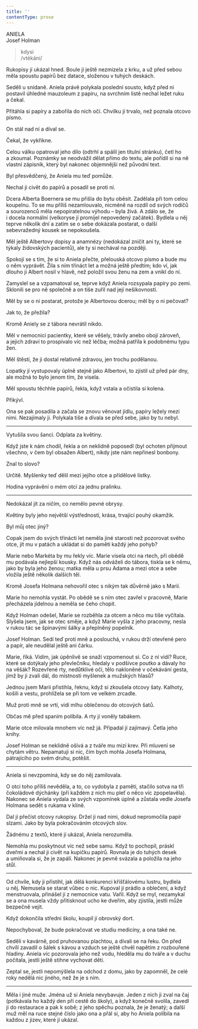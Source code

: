 ```yaml
---
title: ''
contentType: prose
---
```


ANIELA  
Josef Holman

> kdysi  
> /vtékání/

Rukopisy jí ukázal hned. Boule jí ještě nezmizela z krku, a už před sebou měla spoustu papírů bez datace, složenou v tuhých deskách.

Seděli u snídaně. Aniela právě polykala poslední sousto, když před ni postavil úhledné mauzoleum z papíru, na svrchním listě nechal ležet ruku a čekal.

Přitáhla si papíry a zabořila do nich oči. Chvilku jí trvalo, než poznala otcovo písmo.

On stál nad ní a díval se.

Čekal, že vykřikne.

Celou válku opatroval jeho dílo (odtrhl a spálil jen titulní stránku), četl ho a zkoumal. Poznámky se neodvážil dělat přímo do textu, ale pořídil si na ně vlastní zápisník, který byl nakonec objemnější než původní text.

Byl přesvědčený, že Aniela mu teď pomůže.

Nechal ji civět do papírů a posadil se proti ní.

Dcera Alberta Boernera se mu přišla do bytu oběsit. Zadělala při tom celou koupelnu. To se mu příliš nezamlouvalo, nicméně na rozdíl od svých rodičů a sourozenců měla nepopiratelnou výhodu – byla živá. A zdálo se, že i docela normální (velkoryse jí promíjel nepovedený začátek). Bydlela u něj teprve několik dní a zatím se o sebe dokázala postarat, o další sebevražedný kousek se nepokoušela.

Měl ještě Albertovy dopisy a anamnézy (nedokázal zničit ani ty, které se týkaly židovských pacientů), ale ty si nechával na později.

Spokojí se s tím, že si to Aniela přečte, přelouská otcovo písmo a bude mu o něm vyprávět. Žila s ním třináct let a možná ještě předtím; kdo ví, jak dlouho ji Albert nosil v hlavě, než položil svou ženu na zem a vnikl do ní.

Zamyslel se a vzpamatoval se, teprve když Aniela rozsypala papíry po zemi. Sklonili se pro ně společně a on tiše zuřil nad její nešikovností.

Měl by se o ni postarat, protože je Albertovou dcerou; měl by o ni pečovat?

Jak to, že přežila?

Kromě Aniely se z tábora nevrátil nikdo.

Měl v nemocnici pacientky, které se věšely, trávily anebo obojí zároveň, a jejich zdraví to prospívalo víc než léčba; možná patřila k podobnému typu žen.

Měl štěstí, že ji dostal relativně zdravou, jen trochu podělanou.

Lopatky jí vystupovaly úplně stejně jako Albertovi, to zjistil už před pár dny, ale možná to bylo jenom tím, že visela.

Měl spoustu těchhle papírů, řekla, když vstala a očistila si kolena.

Přikývl.

Ona se pak posadila a začala se znovu věnovat jídlu, papíry ležely mezi nimi. Nezajímaly ji. Polykala tiše a dívala se před sebe, jako by tu nebyl.

* * *

Vytušila svou šanci. Odplata za květiny.

Když jste k nám chodil, řekla a on neklidně poposedl (byl ochoten přijmout všechno, v čem byl obsažen Albert), nikdy jste nám nepřinesl bonbony.

Znal to slovo?

Určitě. Myšlenky teď dělil mezi jejího otce a přídělové lístky.

Hodina vyprávění o mém otci za jednu pralinku.

* * *

Nedokázal jít za ničím, co nemělo pevné obrysy.

Květiny byly jeho největší výstředností, krása, trvající pouhý okamžik.

Byl můj otec jiný?

Copak jsem do svých třinácti let neměla jiné starosti než pozorovat svého otce, jít mu v patách a ukládat si do paměti každý jeho pohyb?

Marie nebo Markéta by mu řekly víc. Marie visela otci na rtech, při obědě mu podávala nejlepší kousky. Když nás odváželi do tábora, tiskla se k němu, jako by byla jeho ženou; matka měla u prsu Adama a mezi otce a sebe vložila ještě několik dalších těl.

Kromě Josefa Holmana nehovořil otec s nikým tak důvěrně jako s Marií.

Marie ho nemohla vystát. Po obědě se s ním otec zavřel v pracovně, Marie přecházela jídelnou a neměla se čeho chopit.

Když Holman odešel, Marie se rozběhla za otcem a něco mu tiše vyčítala. Slyšela jsem, jak se otec směje, a když Marie vyšla z jeho pracovny, nesla v rukou tác se špinavými šálky a přeplněný popelník.

Josef Holman. Sedí teď proti mně a poslouchá, v rukou drží otevřené pero a papír, ale neudělal ještě ani čárku.

Marie, říká. Vidím, jak úpěnlivě se snaží vzpomenout si. Co z ní vidí? Ruce, které se dotýkaly jeho převlečníku, hledaly v podšívce poutko a dávaly ho na věšák? Rozevřené rty, nedůtklivé oči, tělo nakloněné v očekávání gesta, jímž by ji zvali dál, do místnosti myšle­nek a mužských hlasů?

Jednou jsem Marii přistihla, řeknu, když si zkoušela otcovy šaty. Kalhoty, košili a vestu, prohlížela se při tom ve velkém zrcadle.

Muž proti mně se vrtí, vidí mlhu oblečenou do otcových šatů.

Občas mě před spaním políbila. A rty jí voněly tabákem.

Marie otce milovala mnohem víc než já. Připadal jí zajímavý. Četla jeho knihy.

Josef Holman se neklidně ošívá a z tváře mu mizí krev. Při mluvení se chytám větru. Nepamatuji si nic, čím bych mohla Josefa Holmana, pátrajícího po svém druhu, potěšit.

* * *

Aniela si nevzpomíná, kdy se do něj zamilovala.

O otci toho příliš nevěděla, a to, co vydobyla z paměti, stačilo sotva na tři čokoládové dýchánky (při každém z nich mu pleť o něco víc zpopelavěla). Nakonec se Aniela vydala ze svých vzpomínek úplně a zůstala vedle Josefa Holmana sedět s rukama v klíně.

Dal jí přečíst otcovy rukopisy. Držel ji nad nimi, dokud nepromočila papír slzami. Jako by byla pokračováním otcových slov.

Žádnému z textů, které jí ukázal, Aniela nerozuměla.

Nemohla mu poskytnout víc než sebe samu. Když to pochopil, práskl dveřmi a nechal ji civět na kupičku papírů. Rovnala je do tuhých desek a umiňovala si, že je zapálí. Nakonec je pevně svázala a položila na jeho stůl.

* * *

Od chvíle, kdy ji přistihl, jak dělá konkurenci křišťálovému lustru, bydlela u něj. Nemusela se starat vůbec o nic. Kupoval jí prádlo a oblečení, a když menstruovala, přinášel jí z nemocnice vatu. Vařil. Když se myl, nezamykal se a ona musela vždy přitisknout ucho ke dveřím, aby zjistila, jestli může bezpečně vejít.

Když dokončila střední školu, koupil jí obrovský dort.

Nepochyboval, že bude pokračovat ve studiu medicíny, a ona také ne.

Seděli v kavárně, pod pruhovanou plachtou, a dívali se na řeku. On před chvílí zavadil o šálek s kávou a vzduch se ještě chvěl napětím z rozbouřené hladiny. Aniela víc pozorovala jeho než vodu, hleděla mu do tváře a v duchu počítala, jestli ještě stihne vychovat děti.

Zeptal se, jestli nepomýšlela na odchod z domu, jako by zapomněl, že celé roky nedělá nic jiného, než že je s ním.

* * *

Měla i jiné muže. Jména už si Aniela nevybavuje. Jeden z nich ji zval na čaj (potkávala ho každý den při cestě do školy), a když konečně svolila, zavedl ji do restaurace a pak k sobě; z jeho spěchu poznala, že je ženatý; a další muž měl na ruce stejné číslo jako ona a přál si, aby ho Aniela políbila na každou z jizev, které jí ukázal.
